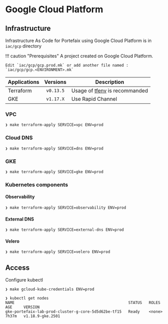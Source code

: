 # Google Cloud Platform

## Infrastructure

Infrastructure As Code for Portefaix using Google Cloud Platform is in
`iac/gcp` directory

!!! caution "Prerequisites"
    A project created on Google Cloud Platform.

    Edit `iac/gcp/gcp.prod.mk` or add another file named :
    `iac/gcp/gcp.<ENVIRONMENT>.mk`

| Applications | Versions | Description|
|---|:--:|---|
| Terraform | `v0.13.5` | Usage of [tfenv](https://github.com/tfutils/tfenv) is recommanded |
| GKE | `v1.17.X` | Use Rapid Channel |

### VPC

```shell
❯ make terraform-apply SERVICE=vpc ENV=prod
```

### Cloud DNS

```shell
❯ make terraform-apply SERVICE=dns ENV=prod
```

### GKE

```shell
❯ make terraform-apply SERVICE=gke ENV=prod
```

### Kubernetes components

#### Observability

```shell
❯ make terraform-apply SERVICE=observability ENV=prod
```

#### External DNS

```shell
❯ make terraform-apply SERVICE=external-dns ENV=prod
```

#### Velero

```shell
❯ make terraform-apply SERVICE=velero ENV=prod
```

## Access

Configure kubectl

```shell
❯ make gcloud-kube-credentials ENV=prod
```

```shell
❯ kubectl get nodes
NAME                                                  STATUS   ROLES    AGE     VERSION
gke-portefaix-lab-prod-cluster-g-core-5d5d62be-tf15   Ready    <none>   7h37m   v1.18.9-gke.2501
```


